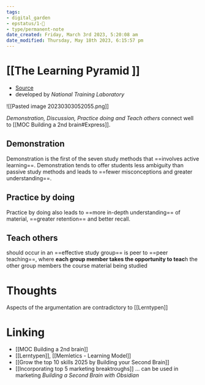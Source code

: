 ```yaml
---
tags: 
- digital_garden
- epstatus/1-🌱
- type/permanent-note
date_created: Friday, March 3rd 2023, 5:20:08 am
date_modified: Thursday, May 18th 2023, 6:15:57 pm
---
```

# [[The Learning Pyramid ]]
+ [Source](https://www.educationcorner.com/the-learning-pyramid.html)
+ developed by *National Training Laboratory*

![[Pasted image 20230303052055.png]]


*Demonstration, Discussion, Practice doing and Teach others* connect well to [[MOC Building a 2nd brain#Express]].

## Demonstration
Demonstration is the first of the seven study methods that ==involves active learning==. Demonstration tends to offer students less ambiguity than passive study methods and leads to ==fewer misconceptions and greater understanding==.

## Practice by doing
Practice by doing also leads to ==more in-depth understanding== of material, ==greater retention== and better recall.

## Teach others
should occur in an ==effective study group== is peer to ==peer teaching==, where **each group member takes the opportunity to teac**h the other group members the course material being studied

# Thoughts
Aspects of the argumentation are contradictory to [[Lerntypen]]

# Linking
+ [[MOC Building a 2nd brain]]
+ [[Lerntypen]], [[Memletics - Learning Model]]
+  [[Grow the top 10 skills 2025 by Building your Second Brain]] 
+ [[Incorporating top 5 marketing breaktroughs]] ... can be used in marketing *Building a Second Brain with Obsidian*


